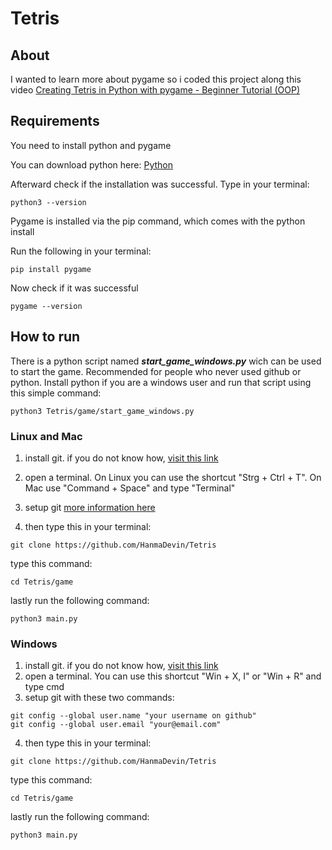 # Tetris

## About

I wanted to learn more about pygame so i coded this project along this video [Creating Tetris in Python with pygame - Beginner Tutorial (OOP)](https://www.youtube.com/watch?v=nF_crEtmpBo&list=PLL2BWxmABAEWWAVatURFXHy2-jrh2IBfa)

## Requirements

You need to install python and pygame

You can download python here:
[Python](https://www.python.org/downloads/)

Afterward check if the installation was successful. Type in your terminal:

```shell
python3 --version
```

Pygame is installed via the pip command, which comes
with the python install

Run the following in your terminal:

```shell
pip install pygame
```

Now check if it was successful

```shell
pygame --version
```

## How to run

There is a python script named ***start_game_windows.py*** wich can be used to start the game. Recommended for people who never used github or python. Install python if you are a windows user and run that script using this simple command:

```shell
python3 Tetris/game/start_game_windows.py
```

### Linux and Mac

1. install git. if you do not know how, [visit this link](https://git-scm.com/book/en/v2/Getting-Started-Installing-Git)
2. open a terminal. On Linux you can use the shortcut "Strg + Ctrl + T". On Mac use "Command + Space" and type "Terminal"
3. setup git [more information here](https://git-scm.com/book/en/v2/Getting-Started-First-Time-Git-Setup)

4. then type this in your terminal:

```shell
git clone https://github.com/HanmaDevin/Tetris
```

type this command:

```shell
cd Tetris/game
```

lastly run the following command:

```shell
python3 main.py 
```

### Windows

1. install git. if you do not know how, [visit this link](https://git-scm.com/book/en/v2/Getting-Started-Installing-Git)
2. open a terminal. You can use this shortcut "Win + X, I" or "Win + R" and type cmd
3. setup git with these two commands:

```shell
git config --global user.name "your username on github"
git config --global user.email "your@email.com"
```

4. then type this in your terminal:

```shell
git clone https://github.com/HanmaDevin/Tetris
```

type this command:

```shell
cd Tetris/game
```

lastly run the following command:

```shell
python3 main.py
```

